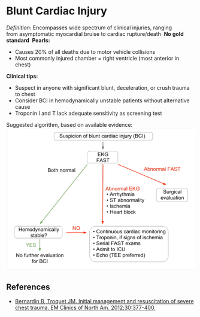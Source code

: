 


# Blunt Cardiac Injury

*Definition:* Encompasses wide spectrum of clinical injuries, ranging from asymptomatic myocardial bruise to cardiac rupture/death 
**No gold standard** 
**Pearls:**

-   Causes 20% of all deaths due to motor vehicle collisions
-   Most commonly injured chamber = right ventricle (most anterior in chest) 

**Clinical tips:**

-   Suspect in anyone with significant blunt, deceleration, or crush trauma to chest
-   Consider BCI in hemodynamically unstable patients without alternative cause
-   Troponin I and T lack adequate sensitivity as screening test  

Suggested algorithm, based on available evidence:![](image-0.png)

## References

-   [Bernardin B, Troquet JM. Initial management and resuscitation of severe chest trauma. EM Clinics of North Am. 2012;30:377-400.](http://www.ncbi.nlm.nih.gov/pubmed/?term=22487111)
